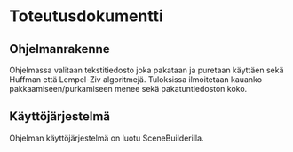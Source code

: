 # Toteutusdokumentti

## Ohjelmanrakenne
Ohjelmassa valitaan tekstitiedosto joka pakataan ja puretaan käyttäen sekä Huffman että Lempel-Ziv algoritmejä.
Tuloksissa ilmoitetaan kauanko pakkaamiseen/purkamiseen menee sekä pakatuntiedoston koko. 

## Käyttöjärjestelmä
Ohjelman käyttöjärjestelmä on luotu SceneBuilderilla.
